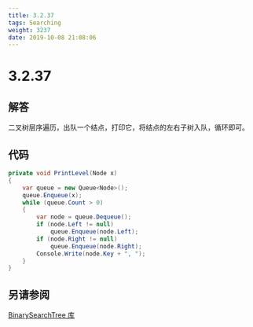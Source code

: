 ```yaml
---
title: 3.2.37
tags: Searching
weight: 3237
date: 2019-10-08 21:08:06
---
```


# 3.2.37


## 解答

二叉树层序遍历，出队一个结点，打印它，将结点的左右子树入队，循环即可。

## 代码

```csharp
private void PrintLevel(Node x)
{
    var queue = new Queue<Node>();
    queue.Enqueue(x);
    while (queue.Count > 0)
    {
        var node = queue.Dequeue();
        if (node.Left != null)
            queue.Enqueue(node.Left);
        if (node.Right != null)
            queue.Enqueue(node.Right);
        Console.Write(node.Key + ", ");
    }
}
```

## 另请参阅

[BinarySearchTree 库](https://github.com/ikesnowy/Algorithms-4th-Edition-in-Csharp/tree/master/3%20Searching/3.2/BinarySearchTree)
